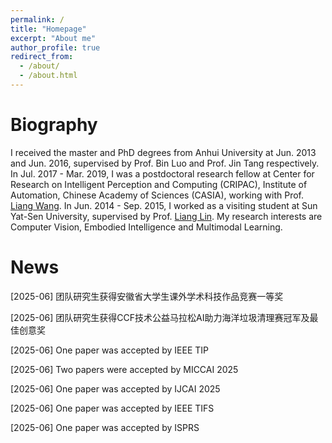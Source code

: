 ```yaml
---
permalink: /
title: "Homepage"
excerpt: "About me"
author_profile: true
redirect_from: 
  - /about/
  - /about.html
---
```


Biography
======
I received the master and PhD degrees from Anhui University at Jun. 2013 and Jun. 2016, supervised by Prof. Bin Luo and Prof. Jin Tang respectively. In Jul. 2017 - Mar. 2019, I was a postdoctoral research fellow at Center for Research on Intelligent Perception and Computing (CRIPAC), Institute of Automation, Chinese Academy of Sciences (CASIA), working with Prof. [Liang Wang](http://www.cbsr.ia.ac.cn/users/liangwang/). In Jun. 2014 - Sep. 2015, I worked as a visiting student at Sun Yat-Sen University, supervised by Prof. [Liang Lin](http://www.linliang.net/). My research interests are Computer Vision, Embodied Intelligence and Multimodal Learning.





News
======
[2025-06] 团队研究生获得安徽省大学生课外学术科技作品竞赛一等奖

[2025-06] 团队研究生获得CCF技术公益马拉松AI助力海洋垃圾清理赛冠军及最佳创意奖

[2025-06] One paper was accepted by IEEE TIP

[2025-06] Two papers were accepted by MICCAI 2025

[2025-06] One paper was accepted by IJCAI 2025

[2025-06] One paper was accepted by IEEE TIFS

[2025-06] One paper was accepted by ISPRS


